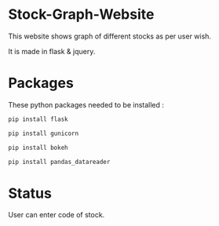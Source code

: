 # Stock-Graph-Website
<p>This website shows graph of different stocks as per user wish.</p>
<p>It is made in flask & jquery.</p>

# Packages
These python packages needed to be installed :
```cmd
pip install flask
```
```cmd
pip install gunicorn
```
```cmd
pip install bokeh
```
```cmd
pip install pandas_datareader
```

# Status
<p>User can enter code of stock.</p>